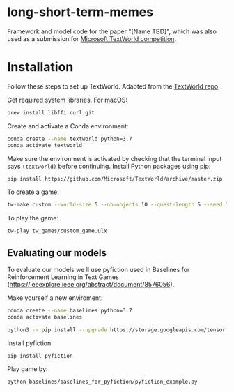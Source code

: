 # long-short-term-memes
Framework and model code for the paper "[Name TBD]", which was also used as a submission for [Microsoft TextWorld competition]( https://www.microsoft.com/en-us/research/project/textworld/).

# Installation

Follow these steps to set up TextWorld. Adapted from the [TextWorld repo](https://github.com/microsoft/textworld).

Get required system libraries. For macOS:

```bash
brew install libffi curl git
```

Create and activate a Conda environment:

```bash
conda create --name textworld python=3.7
conda activate textworld
```

Make sure the environment is activated by checking that the terminal input says `(textworld)` before continuing. Install Python packages using pip:

```bash
pip install https://github.com/Microsoft/TextWorld/archive/master.zip
```

To create a game:

```bash
tw-make custom --world-size 5 --nb-objects 10 --quest-length 5 --seed 1234 --output tw_games/custom_game.ulx
```

To play the game:

```bash
tw-play tw_games/custom_game.ulx
```

## Evaluating our models 

To evaluate our models we ll use pyfiction used in Baselines for Reinforcement Learning in Text Games (https://ieeexplore.ieee.org/abstract/document/8576056). 

Make yourself a new enviroment:

```bash
conda create --name baselines python=3.7
conda activate baselines
```

```bash
python3 -m pip install --upgrade https://storage.googleapis.com/tensorflow/mac/cpu/tensorflow-1.12.0-py3-none-any.whl
```

Install pyfiction:

```bash
pip install pyfiction
```
Play game by:

```bash
python baselines/baselines_for_pyfiction/pyfiction_example.py
```


